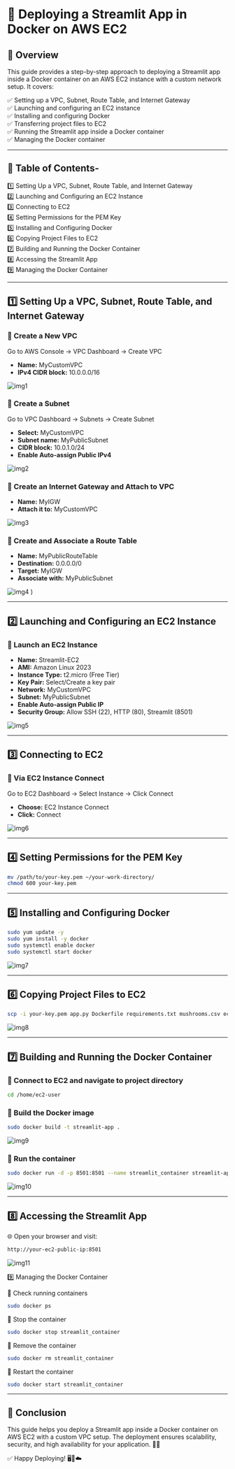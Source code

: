 # 🚀 Deploying a Streamlit App in Docker on AWS EC2

## 📌 Overview
This guide provides a step-by-step approach to deploying a Streamlit app inside a Docker container on an AWS EC2 instance with a custom network setup. It covers:

✅ Setting up a VPC, Subnet, Route Table, and Internet Gateway  
✅ Launching and configuring an EC2 instance  
✅ Installing and configuring Docker  
✅ Transferring project files to EC2  
✅ Running the Streamlit app inside a Docker container  
✅ Managing the Docker container  

---

## 📖 Table of Contents-
1️⃣ Setting Up a VPC, Subnet, Route Table, and Internet Gateway  
2️⃣ Launching and Configuring an EC2 Instance  
3️⃣ Connecting to EC2  
4️⃣ Setting Permissions for the PEM Key  
5️⃣ Installing and Configuring Docker  
6️⃣ Copying Project Files to EC2  
7️⃣ Building and Running the Docker Container  
8️⃣ Accessing the Streamlit App  
9️⃣ Managing the Docker Container  

---

## 1️⃣ Setting Up a VPC, Subnet, Route Table, and Internet Gateway

### 🔹 Create a New VPC
Go to AWS Console → VPC Dashboard → Create VPC  
- **Name:** MyCustomVPC  
- **IPv4 CIDR block:** 10.0.0.0/16  

![img1](https://github.com/anant-var/DocKer/blob/main/10.%20Deploying%20a%20Streamlit%20App%20in%20Docker%20on%20AWS%20EC2/Images/1.png?raw=true)

### 🔹 Create a Subnet
Go to VPC Dashboard → Subnets → Create Subnet  
- **Select:** MyCustomVPC  
- **Subnet name:** MyPublicSubnet  
- **CIDR block:** 10.0.1.0/24  
- **Enable Auto-assign Public IPv4**  

![img2](https://github.com/anant-var/DocKer/blob/main/10.%20Deploying%20a%20Streamlit%20App%20in%20Docker%20on%20AWS%20EC2/Images/2.png?raw=true)

### 🔹 Create an Internet Gateway and Attach to VPC
- **Name:** MyIGW  
- **Attach it to:** MyCustomVPC  

![img3](https://github.com/anant-var/DocKer/blob/main/10.%20Deploying%20a%20Streamlit%20App%20in%20Docker%20on%20AWS%20EC2/Images/3.png?raw=true)

### 🔹 Create and Associate a Route Table
- **Name:** MyPublicRouteTable  
- **Destination:** 0.0.0.0/0  
- **Target:** MyIGW  
- **Associate with:** MyPublicSubnet  

![img4](https://github.com/anant-var/DocKer/blob/main/10.%20Deploying%20a%20Streamlit%20App%20in%20Docker%20on%20AWS%20EC2/Images/4.png?raw=true)
)

---

## 2️⃣ Launching and Configuring an EC2 Instance

### 🔹 Launch an EC2 Instance
- **Name:** Streamlit-EC2  
- **AMI:** Amazon Linux 2023  
- **Instance Type:** t2.micro (Free Tier)  
- **Key Pair:** Select/Create a key pair  
- **Network:** MyCustomVPC  
- **Subnet:** MyPublicSubnet  
- **Enable Auto-assign Public IP**  
- **Security Group:** Allow SSH (22), HTTP (80), Streamlit (8501)  

![img5](https://github.com/anant-var/DocKer/blob/main/10.%20Deploying%20a%20Streamlit%20App%20in%20Docker%20on%20AWS%20EC2/Images/5.png?raw=true)

---

## 3️⃣ Connecting to EC2

### 🔹 Via EC2 Instance Connect
Go to EC2 Dashboard → Select Instance → Click Connect  
- **Choose:** EC2 Instance Connect  
- **Click:** Connect  

![img6](https://github.com/anant-var/DocKer/blob/main/10.%20Deploying%20a%20Streamlit%20App%20in%20Docker%20on%20AWS%20EC2/Images/6.png?raw=true)

---

## 4️⃣ Setting Permissions for the PEM Key
```sh
mv /path/to/your-key.pem ~/your-work-directory/
chmod 600 your-key.pem
```

---

## 5️⃣ Installing and Configuring Docker
```sh
sudo yum update -y
sudo yum install -y docker
sudo systemctl enable docker
sudo systemctl start docker
```

![img7](https://github.com/anant-var/DocKer/blob/main/10.%20Deploying%20a%20Streamlit%20App%20in%20Docker%20on%20AWS%20EC2/Images/7.png?raw=true)

---

## 6️⃣ Copying Project Files to EC2
```sh
scp -i your-key.pem app.py Dockerfile requirements.txt mushrooms.csv ec2-user@your-ec2-public-ip:/home/ec2-user/
```

![img8](https://github.com/vidhi-jaju/DockSpace/blob/84980abb1c4a643320f44cdf69efd0a0547dec32/10.%20Deploying%20a%20Streamlit%20App%20in%20Docker%20on%20AWS%20EC2/Images/8.png)

---

## 7️⃣ Building and Running the Docker Container

### 🔹 Connect to EC2 and navigate to project directory
```sh
cd /home/ec2-user
```
### 🔹 Build the Docker image
```sh
sudo docker build -t streamlit-app .
```

![img9](https://github.com/vidhi-jaju/DockSpace/blob/84980abb1c4a643320f44cdf69efd0a0547dec32/10.%20Deploying%20a%20Streamlit%20App%20in%20Docker%20on%20AWS%20EC2/Images/9.png)

### 🔹 Run the container
```sh
sudo docker run -d -p 8501:8501 --name streamlit_container streamlit-app
```

![img10](https://github.com/vidhi-jaju/DockSpace/blob/84980abb1c4a643320f44cdf69efd0a0547dec32/10.%20Deploying%20a%20Streamlit%20App%20in%20Docker%20on%20AWS%20EC2/Images/10.png)

---

## 8️⃣ Accessing the Streamlit App
🌐 Open your browser and visit:
```sh
http://your-ec2-public-ip:8501
```

![img11](https://github.com/vidhi-jaju/DockSpace/blob/84980abb1c4a643320f44cdf69efd0a0547dec32/10.%20Deploying%20a%20Streamlit%20App%20in%20Docker%20on%20AWS%20EC2/Images/11.png)


9️⃣ Managing the Docker Container

🔹 Check running containers
```sh
sudo docker ps
```
🔹 Stop the container
```sh
sudo docker stop streamlit_container
```
🔹 Remove the container
```sh
sudo docker rm streamlit_container
```
🔹 Restart the container
```sh
sudo docker start streamlit_container
```
---
## 🎯 Conclusion
This guide helps you deploy a Streamlit app inside a Docker container on AWS EC2 with a custom VPC setup. The deployment ensures scalability, security, and high availability for your application. 🚀🎉

✅ Happy Deploying! 🖥️🐳☁️

